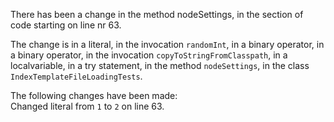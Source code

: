 There has been a change in the method nodeSettings, in the section of code starting on line nr 63.
  
The change is in a literal, in the invocation ```randomInt```, in a binary operator, in a binary operator, in the invocation ```copyToStringFromClasspath```, in a localvariable, in a try statement, in the method ```nodeSettings```, in the class ```IndexTemplateFileLoadingTests```.
  
The following changes have been made:  
Changed literal from ```1``` to ```2``` on line 63.  
